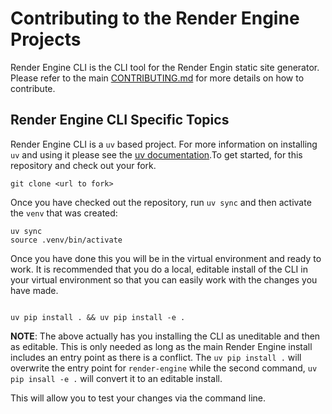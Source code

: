 # Contributing to the Render Engine Projects

Render Engine CLI is the CLI tool for the Render Engin static site generator. Please refer to
the main [CONTRIBUTING.md](https://github.com/render-engine/render-engine/blob/main/CONTRIBUTING.md)
for more details on how to contribute.

## Render Engine CLI Specific Topics

Render Engine CLI is a `uv` based project. For more information on installing `uv` and using it
please see the [uv documentation](https://docs.astral.sh/uv/#installation).To get started, for
this repository and check out your fork.

```shell
git clone <url to fork>
```

Once you have checked out the repository, run `uv sync` and then activate the `venv` that was
created:

```shell
uv sync
source .venv/bin/activate
```

Once you have done this you will be in the virtual environment and ready to work. It is recommended
that you do a local, editable install of the CLI in your virtual environment so that you can easily
work with the changes you have made.

```shell

uv pip install . && uv pip install -e .
```

**NOTE**: The above actually has you installing the CLI as uneditable and then as editable. This
is only needed as long as the main Render Engine install includes an entry point as there is a
conflict. The `uv pip install .` will overwrite the entry point for `render-engine` while the
second command, `uv pip insall -e .` will convert it to an editable install.

This will allow you to test your changes via the command line.
